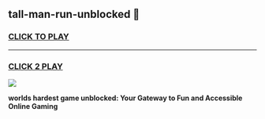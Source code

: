 
## tall-man-run-unblocked 👋
<h3>
<a href="https://premium.freeplayer.one?title=tall-man-run-unblocked&ref=14F">CLICK TO PLAY</a></h3>
<hr>

<h3>
<a href="https://premium.freeplayer.one?title=tall-man-run-unblocked&ref=14F">CLICK 2 PLAY</a>
  
</h3>

<a href="https://premium.freeplayer.one?title=tall-man-run-unblocked&ref=12F/"><img src="https://clearcache.store/games.png"></a>


**worlds hardest game unblocked: Your Gateway to Fun and Accessible Online Gaming**
